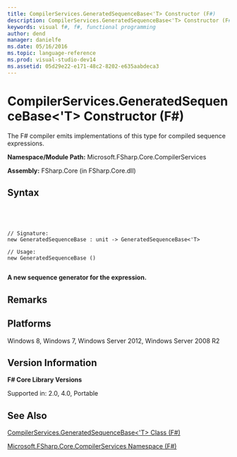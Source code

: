 ```yaml
---
title: CompilerServices.GeneratedSequenceBase<'T> Constructor (F#)
description: CompilerServices.GeneratedSequenceBase<'T> Constructor (F#)
keywords: visual f#, f#, functional programming
author: dend
manager: danielfe
ms.date: 05/16/2016
ms.topic: language-reference
ms.prod: visual-studio-dev14
ms.assetid: 05d29e22-e171-48c2-8202-e635aabdeca3 
---
```


# CompilerServices.GeneratedSequenceBase<'T> Constructor (F#)

The F# compiler emits implementations of this type for compiled sequence expressions.

**Namespace/Module Path:** Microsoft.FSharp.Core.CompilerServices

**Assembly:** FSharp.Core (in FSharp.Core.dll)


## Syntax



```




// Signature:
new GeneratedSequenceBase : unit -> GeneratedSequenceBase<'T>

// Usage:
new GeneratedSequenceBase ()


```




**A new sequence generator for the expression.**
## Remarks

## Platforms
Windows 8, Windows 7, Windows Server 2012, Windows Server 2008 R2


## Version Information
**F# Core Library Versions**

Supported in: 2.0, 4.0, Portable




## See Also
[CompilerServices.GeneratedSequenceBase&#60;'T&#62; Class &#40;F&#35;&#41;](CompilerServices.GeneratedSequenceBase%5B%27T%5D-Class-%5BFSharp%5D.md)

[Microsoft.FSharp.Core.CompilerServices Namespace &#40;F&#35;&#41;](Microsoft.FSharp.Core.CompilerServices-Namespace-%5BFSharp%5D.md)

